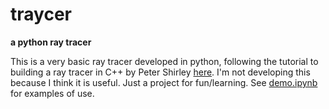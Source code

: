 # traycer
__a python ray tracer__

This is a very basic ray tracer developed in python, following the tutorial to building a ray tracer in C++ by Peter Shirley [here](https://raytracing.github.io/books/RayTracingInOneWeekend.html). I'm not developing this because I think it is useful. Just a project for fun/learning. See [demo.ipynb](https://github.com/bpops/traycer/blob/main/demo.ipynb) for examples of use.
